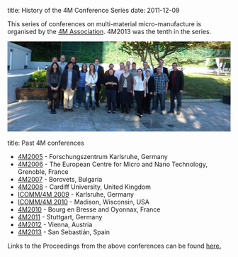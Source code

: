 title: History of the 4M Conference Series 
date: 2011-12-09 

This series of conferences on multi-material micro-manufacture is organised by the [4M Association](/node/1). 4M2013 was the tenth in the series.  
  
![4M2006 attendees](/images/4m2013groupphoto.jpg)
<!--break-->
title: Past 4M conferences

 * [4M2005](http://www.4m-net.org/4M_Conference "4M2005 Conference") - Forschungszentrum Karlsruhe, Germany  
 * [4M2006](http://www.4m-net.org/Conference/4M2006 "4M2006 Conference") - The European Centre for Micro and Nano Technology, Grenoble, France  
 * [4M2007](http://www.4m-net.org/Conference/4M2007 "4M2007 Conference") - Borovets, Bulgaria  
 * [4M2008](http://www.4m-net.org/Conference/4M2008 "4M2008 Conference") - Cardiff University, United Kingdom
 * [ICOMM/4M 2009](/conference/2009) - Karlsruhe, Germany
 * [ICOMM/4M 2010](http://www.conferencing.uwex.edu/conferences/ICOMM10) - Madison, Wisconsin, USA  
 * [4M2010](/conference/2010) - Bourg en Bresse and Oyonnax, France   
 * [4M2011](/conference/2011) - Stuttgart, Germany
 * [4M2012](/conference/2012) - Vienna, Austria
 * [4M2013](/conference/2013) - San Sebastián, Spain

Links to the Proceedings from the above conferences can be found [here.](/content/4M-conference-series.html)